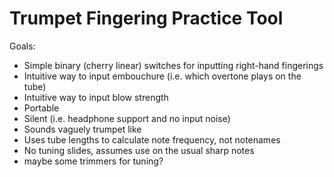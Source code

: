 # Trumpet Fingering Practice Tool

Goals:
- Simple binary (cherry linear) switches for inputting right-hand fingerings
- Intuitive way to input embouchure (i.e. which overtone plays on the tube)
- Intuitive way to input blow strength
- Portable
- Silent (i.e. headphone support and no input noise)
- Sounds vaguely trumpet like
- Uses tube lengths to calculate note frequency, not notenames
- No tuning slides, assumes use on the usual sharp notes
- maybe some trimmers for tuning?
